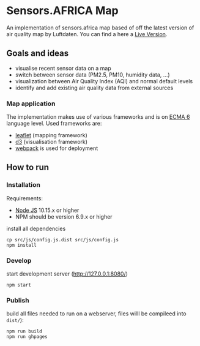 # Sensors.AFRICA Map

An implementation of sensors.africa map based of off the latest version of air quality map by Luftdaten.
You can find a here a [Live Version](https://maps.luftdaten.info/).

## Goals and ideas

- visualise recent sensor data on a map
- switch between sensor data (PM2.5, PM10, humidity data, ...)
- visualization between Air Quality Index (AQI) and normal default levels
- identify and add existing air quality data from external sources

### Map application

The implementation makes use of various frameworks and is on [ECMA 6](https://developer.mozilla.org/de/docs/Web/JavaScript) language level. Used frameworks are:

- [leaflet](http://leafletjs.com/) (mapping framework)
- [d3](https://d3js.org/) (visualisation framework)
- [webpack](https://webpack.github.io/) is used for deployment

## How to run

### Installation

Requirements:

- [Node JS](https://nodejs.org/) 10.15.x or higher
- NPM should be version 6.9.x or higher

install all dependencies

```
cp src/js/config.js.dist src/js/config.js
npm install
```

### Develop

start development server (http://127.0.0.1:8080/)

```
npm start
```

### Publish

build all files needed to run on a webserver, files willl be compileed into `dist/`):

```
npm run build
npm run ghpages
```
